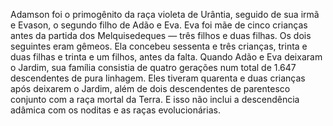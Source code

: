 ﻿Adamson foi o primogênito da raça violeta de Urântia, seguido de sua irmã e Evason, o segundo filho de Adão e Eva. Eva foi mãe de cinco crianças antes da partida dos Melquisedeques — três filhos e duas filhas. Os dois seguintes eram gêmeos. Ela concebeu sessenta e três crianças, trinta e duas filhas e trinta e um filhos, antes da falta. Quando Adão e Eva deixaram o Jardim, sua família consistia de quatro gerações num total de 1.647 descendentes de pura linhagem. Eles tiveram quarenta e duas crianças após deixarem o Jardim, além de dois descendentes de parentesco conjunto com a raça mortal da Terra. E isso não inclui a descendência adâmica com os noditas e as raças evolucionárias.